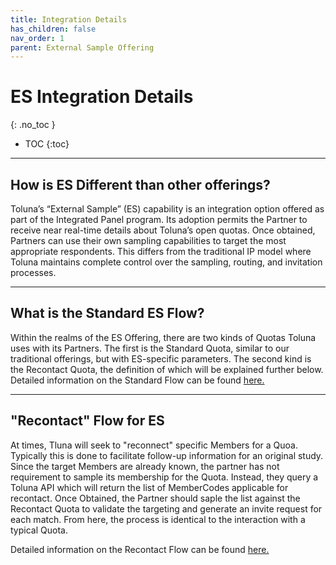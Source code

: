 ```yaml
---
title: Integration Details 
has_children: false
nav_order: 1
parent: External Sample Offering
---
```



# ES Integration Details
{: .no_toc }

* TOC
{:toc}

---

## How is ES Different than other offerings?

Toluna’s “External Sample” (ES) capability is an integration option offered as part of the Integrated Panel program. Its adoption permits the Partner to receive near real-time details about Toluna’s open quotas. Once obtained, Partners can use their own sampling capabilities to target the most appropriate respondents. This differs from the traditional IP model where Toluna maintains complete control over the sampling, routing, and invitation processes.

---

## What is the Standard ES Flow?

Within the realms of the ES Offering, there are two kinds of Quotas Toluna uses with its Partners. The first is the Standard Quota, similar to our traditional offerings, but with ES-specific parameters. The second kind is the Recontact Quota, the definition of which will be explained further below. Detailed information on the Standard Flow can be found [here.](\externalsample\standardflow)

---

## "Recontact" Flow for ES

At times, Tluna will seek to "reconnect" specific Members for a Quoa. Typically this is done to facilitate follow-up information for an original study. Since the target Members are already known, the partner has not requirement to sample its membership for the Quota. Instead, they query a Toluna API which will return the list of MemberCodes applicable for recontact. Once Obtained, the Partner should saple the list against the Recontact Quota to validate the targeting and generate an invite request for each match. From here, the process is identical to the interaction with a typical Quota.

Detailed information on the Recontact Flow can be found [here.](\externalsample\recontactflow "Recontact ES Flow")

